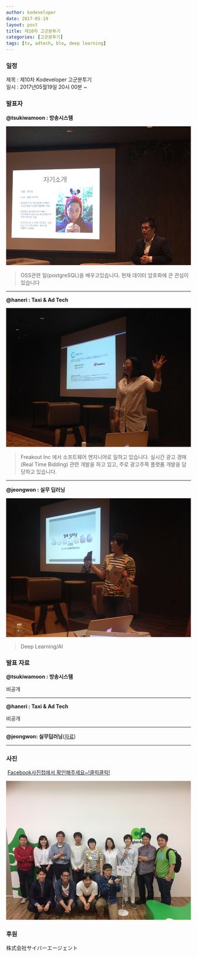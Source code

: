```yaml
---
author: kodeveloper
date: 2017-05-19
layout: post
title: 제10차 고군분투기
categories: [고군분투기]
tags: [tv, adtech, ble, deep learning]
---
```


### 일정

제목 : 제10차 Kodeveloper 고군분투기  
일시 : 2017년05월19일 20시 00분 ~

### 발표자

**@tsukiwamoon : 방송시스템**

![](/img/struggle/10/tsukiwamoon.jpg)

>OSS관련 일(postgreSQL)을 배우고있습니다. 현재 데이터 암호화에 큰 관심이 있습니다

---

**@haneri : Taxi & Ad Tech**

![](/img/struggle/10/haneri.jpg)

>Freakout Inc 에서 소프트웨어 엔지니어로 일하고 있습니다. 실시간 광고 경매(Real Time Bidding) 관련 개발을 하고 있고, 주로 광고주쪽 플랫폼 개발을 담당하고 있습니다.

---

**@jeongwon : 실무 딥러닝**

![](/img/struggle/10/jeongwon.jpg)

>Deep Learning/AI



### 발표 자료

**@tsukiwamoon : 방송시스템**

비공개

---

**@haneri : Taxi & Ad Tech**

비공개

---

**@jeongwon: 실무딥러닝**([자료](https://drive.google.com/open?id=0B3sY99hJ9TIpbmpKQVhoSElKOWM))

---

### 사진

 [Facebook사진첩에서 확인해주세요~!클릭클릭!](https://www.facebook.com/media/set/?set=oa.1905517639692972&type=3)

![](/img/struggle/10/everyone.jpg)

### 후원

株式会社サイバーエージェント
